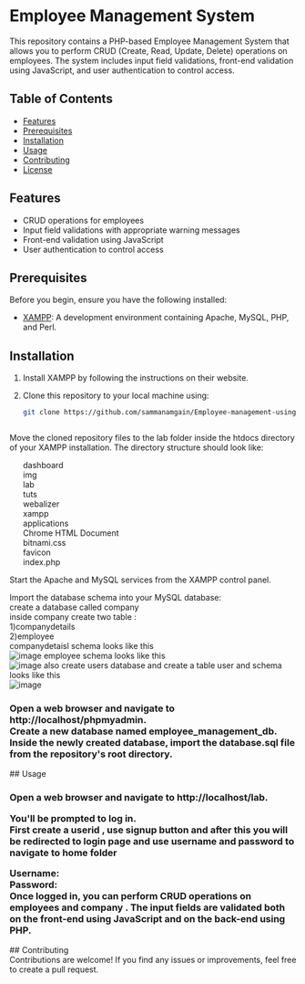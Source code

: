 # Employee Management System

This repository contains a PHP-based Employee Management System that allows you to perform CRUD (Create, Read, Update, Delete) operations on employees. The system includes input field validations, front-end validation using JavaScript, and user authentication to control access.

## Table of Contents

- [Features](#features)
- [Prerequisites](#prerequisites)
- [Installation](#installation)
- [Usage](#usage)
- [Contributing](#contributing)
- [License](#license)

## Features

- CRUD operations for employees
- Input field validations with appropriate warning messages
- Front-end validation using JavaScript
- User authentication to control access

## Prerequisites

Before you begin, ensure you have the following installed:

- [XAMPP](https://www.apachefriends.org/index.html): A development environment containing Apache, MySQL, PHP, and Perl.

## Installation

1. Install XAMPP by following the instructions on their website.

2. Clone this repository to your local machine using:

   ```bash
   git clone https://github.com/sammanamgain/Employee-management-using-php.git



Move the cloned repository files to the lab folder inside the htdocs directory of your XAMPP installation. The directory structure should look like:
<ul>
dashboard</br>
img</br>
lab</br>
tuts</br>
webalizer</br>
xampp</br>
applications</br>
Chrome HTML Document</br>
bitnami.css</br>
favicon</br>
index.php</br>
</ul>
Start the Apache and MySQL services from the XAMPP control panel.</br>

Import the database schema into your MySQL database:</br>
create a database called company </br>
inside company create two table :</br>
1)companydetails</br>
2)employee</br>
companydetaisl schema looks like this</br>
![image](https://github.com/sammanamgain/Employee-management-using-php/assets/78356846/40d72fb9-f12c-48bf-9b0c-9e1f2f9dda03)
employee schema looks like this</br>
![image](https://github.com/sammanamgain/Employee-management-using-php/assets/78356846/17101373-4cfc-4beb-8ea2-670926737e5b)
also create users database and create a table user  and schema looks like this</br>
![image](https://github.com/sammanamgain/Employee-management-using-php/assets/78356846/6004ad08-ca86-4f7e-87ce-6ebb05de86e8)



<h3>
Open a web browser and navigate to http://localhost/phpmyadmin.</br>
Create a new database named employee_management_db.</br>
Inside the newly created database, import the database.sql file from the repository's root directory.</br>
</h3>
## Usage
<h3>
Open a web browser and navigate to http://localhost/lab.</br>


You'll be prompted to log in.</br>
First create a userid , use signup button and after this you will be redirected to login page  and use username and password to navigate to home folder</br>

Username: </br>
Password: </br>
Once logged in, you can perform CRUD operations on employees and company . The input fields are validated both on the front-end using JavaScript and on the back-end using PHP.</br>
</h3>
## Contributing</br>
Contributions are welcome! If you find any issues or improvements, feel free to create a pull request.</br>


